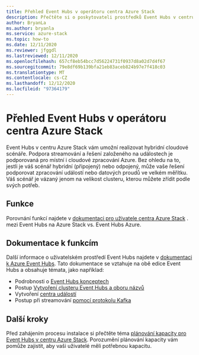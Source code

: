 ```yaml
---
title: Přehled Event Hubs v operátoru centra Azure Stack
description: Přečtěte si o poskytovateli prostředků Event Hubs v centru Azure Stack.
author: BryanLa
ms.author: bryanla
ms.service: azure-stack
ms.topic: how-to
ms.date: 12/11/2020
ms.reviewer: jfggdl
ms.lastreviewed: 12/11/2020
ms.openlocfilehash: 657cf8eb54bcc7d56224731f0937d8a02d7d4f67
ms.sourcegitcommit: 79e8df69b139bfa21eb83aceb824b97e7f418c03
ms.translationtype: MT
ms.contentlocale: cs-CZ
ms.lasthandoff: 12/12/2020
ms.locfileid: "97364179"
---
```

# <a name="event-hubs-on-azure-stack-hub-operator-overview"></a>Přehled Event Hubs v operátoru centra Azure Stack

Event Hubs v centru Azure Stack vám umožní realizovat hybridní cloudové scénáře. Podpora streamování a řešení založeného na událostech je podporovaná pro místní i cloudové zpracování Azure. Bez ohledu na to, jestli je váš scénář hybridní (připojený) nebo odpojený, může vaše řešení podporovat zpracování událostí nebo datových proudů ve velkém měřítku. Váš scénář je vázaný jenom na velikost clusteru, kterou můžete zřídit podle svých potřeb. 

## <a name="features"></a>Funkce

Porovnání funkcí najdete v [dokumentaci pro uživatele centra Azure Stack](../user/event-hubs-overview.md) . mezi Event Hubs na Azure Stack vs. Event Hubs Azure.

## <a name="feature-documentation"></a>Dokumentace k funkcím

Další informace o uživatelském prostředí Event Hubs najdete v [dokumentaci k Azure Event Hubs](/azure/event-hubs/). Tato dokumentace se vztahuje na obě edice Event Hubs a obsahuje témata, jako například:

- Podrobnosti o [Event Hubs konceptech](/azure/event-hubs/event-hubs-features)
- Postup [Vytvoření clusteru Event Hubs a oboru názvů](/azure/event-hubs/event-hubs-dedicated-cluster-create-portal)
- Vytvoření [centra událostí](/azure/event-hubs/event-hubs-create#create-an-event-hub)
- Postup při streamování [pomocí protokolu Kafka](/azure/event-hubs/event-hubs-quickstart-kafka-enabled-event-hubs)


## <a name="next-steps"></a>Další kroky

Před zahájením procesu instalace si přečtěte téma [plánování kapacity pro Event Hubs v centru Azure Stack](event-hubs-rp-capacity-planning.md). Porozumění plánování kapacity vám pomůže zajistit, aby vaši uživatelé měli potřebnou kapacitu.
